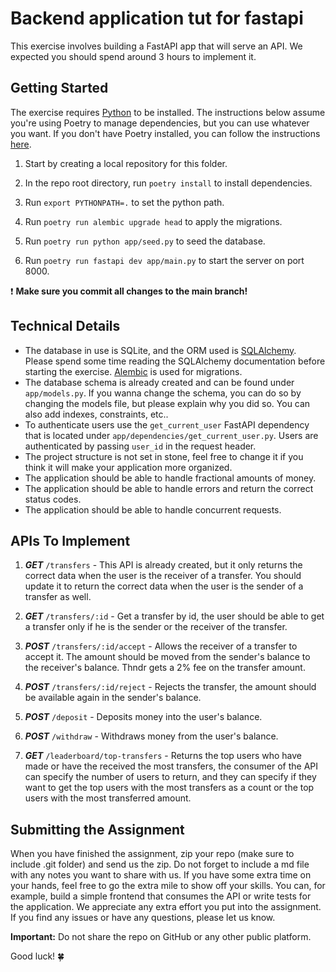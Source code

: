 # Backend application tut for fastapi

This exercise involves building a FastAPI app that will serve an API. We expected you should spend around 3 hours to implement it.

## Getting Started

The exercise requires [Python](https://www.python.org/) to be installed. The instructions below assume you're using Poetry to manage dependencies, but you can use whatever you want. If you don't have Poetry installed, you can follow the instructions [here](https://python-poetry.org/docs/#installation).

1. Start by creating a local repository for this folder.

2. In the repo root directory, run `poetry install` to install dependencies.

3. Run `export PYTHONPATH=.` to set the python path.

4. Run `poetry run alembic upgrade head` to apply the migrations.

5. Run `poetry run python app/seed.py` to seed the database.

6. Run `poetry run fastapi dev app/main.py` to start the server on port 8000.

❗️ **Make sure you commit all changes to the main branch!**

## Technical Details

- The database in use is SQLite, and the ORM used is [SQLAlchemy](https://www.sqlalchemy.org/). Please spend some time reading the SQLAlchemy documentation before starting the exercise. [Alembic](https://alembic.sqlalchemy.org/) is used for migrations.
- The database schema is already created and can be found under `app/models.py`. If you wanna change the schema, you can do so by changing the models file, but please explain why you did so. You can also add indexes, constraints, etc..
- To authenticate users use the `get_current_user` FastAPI dependency that is located under `app/dependencies/get_current_user.py`. Users are authenticated by passing `user_id` in the request header.
- The project structure is not set in stone, feel free to change it if you think it will make your application more organized.
- The application should be able to handle fractional amounts of money.
- The application should be able to handle errors and return the correct status codes.
- The application should be able to handle concurrent requests.

## APIs To Implement

1. **_GET_** `/transfers` - This API is already created, but it only returns the correct data when the user is the receiver of a transfer. You should update it to return the correct data when the user is the sender of a transfer as well.

2. **_GET_** `/transfers/:id` - Get a transfer by id, the user should be able to get a transfer only if he is the sender or the receiver of the transfer.

3. **_POST_** `/transfers/:id/accept` - Allows the receiver of a transfer to accept it. The amount should be moved from the sender's balance to the receiver's balance. Thndr gets a 2% fee on the transfer amount.

4. **_POST_** `/transfers/:id/reject` - Rejects the transfer, the amount should be available again in the sender's balance.

5. **_POST_** `/deposit` - Deposits money into the user's balance.

6. **_POST_** `/withdraw` - Withdraws money from the user's balance.

7. **_GET_** `/leaderboard/top-transfers` - Returns the top users who have made or have the received the most transfers, the consumer of the API can specify the number of users to return, and they can specify if they want to get the top users with the most transfers as a count or the top users with the most transferred amount.

## Submitting the Assignment

When you have finished the assignment, zip your repo (make sure to include .git folder) and send us the zip.
Do not forget to include a md file with any notes you want to share with us.
If you have some extra time on your hands, feel free to go the extra mile to show off your skills. You can, for example, build a simple frontend that consumes the API or write tests for the application. We appreciate any extra effort you put into the assignment.
If you find any issues or have any questions, please let us know.

**Important:** Do not share the repo on GitHub or any other public platform.

Good luck! 🍀

